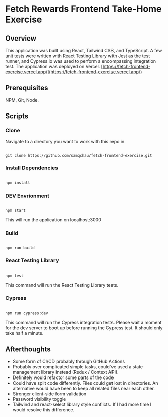 # Fetch Rewards Frontend Take-Home Exercise

## Overview

This application was built using React, Tailwind CSS, and TypeScript. A few unit tests were written with React Testing Library with Jest as the test runner, and Cypress.io was used to perform a encompassing integration test. The application was deployed on Vercel. [https://fetch-frontend-exercise.vercel.app/](https://fetch-frontend-exercise.vercel.app/)

## Prerequisites

NPM, Git, Node.

## Scripts

### Clone

Navigate to a directory you want to work with this repo in.

```npm

git clone https://github.com/samqchau/fetch-frontend-exercise.git

```

### Install Dependencies

```npm

npm install

```

### DEV Envrionment

```npm

npm start

```

This will run the application on localhost:3000

### Build

```npm

npm run build

```

### React Testing Library

```npm

npm test

```

This command will run the React Testing Library tests.

### Cypress

```npm

npm run cypress:dev

```

This command will run the Cypress integration tests. Please wait a moment for the dev server to boot up before running the Cypress test. It should only take half a minute.

## Afterthoughts

* Some form of CI/CD probably through GitHub Actions
* Probably over complicated simple tasks, could've used a state management library instead (Redux / Context API).
* Definitely would refactor some parts of the code
* Could have split code differently. Files could get lost in directories. An alternative would have been to keep all related files near each other.
* Stronger client-side form validation
* Password visibility toggle
* Tailwind and react-select library style conflicts. If I had more time I would resolve this difference.
